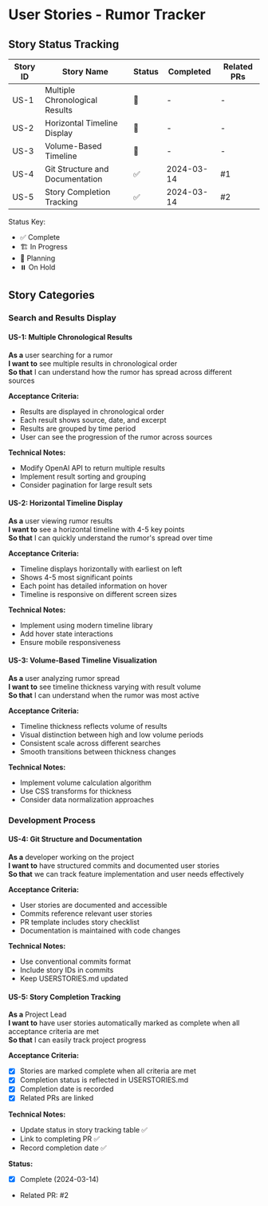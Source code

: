 # User Stories - Rumor Tracker

## Story Status Tracking

| Story ID | Story Name | Status | Completed | Related PRs |
|----------|------------|--------|-----------|-------------|
| US-1 | Multiple Chronological Results | 📝 | - | - |
| US-2 | Horizontal Timeline Display | 📝 | - | - |
| US-3 | Volume-Based Timeline | 📝 | - | - |
| US-4 | Git Structure and Documentation | ✅ | 2024-03-14 | #1 |
| US-5 | Story Completion Tracking | ✅ | 2024-03-14 | #2 |

Status Key:
- ✅ Complete
- 🏗️ In Progress  
- 📝 Planning
- ⏸️ On Hold

## Story Categories

### Search and Results Display
#### US-1: Multiple Chronological Results
**As a** user searching for a rumor  
**I want to** see multiple results in chronological order  
**So that** I can understand how the rumor has spread across different sources

**Acceptance Criteria:**
- Results are displayed in chronological order
- Each result shows source, date, and excerpt
- Results are grouped by time period
- User can see the progression of the rumor across sources

**Technical Notes:**
- Modify OpenAI API to return multiple results
- Implement result sorting and grouping
- Consider pagination for large result sets

#### US-2: Horizontal Timeline Display
**As a** user viewing rumor results  
**I want to** see a horizontal timeline with 4-5 key points  
**So that** I can quickly understand the rumor's spread over time

**Acceptance Criteria:**
- Timeline displays horizontally with earliest on left
- Shows 4-5 most significant points
- Each point has detailed information on hover
- Timeline is responsive on different screen sizes

**Technical Notes:**
- Implement using modern timeline library
- Add hover state interactions
- Ensure mobile responsiveness

#### US-3: Volume-Based Timeline Visualization
**As a** user analyzing rumor spread  
**I want to** see timeline thickness varying with result volume  
**So that** I can understand when the rumor was most active

**Acceptance Criteria:**
- Timeline thickness reflects volume of results
- Visual distinction between high and low volume periods
- Consistent scale across different searches
- Smooth transitions between thickness changes

**Technical Notes:**
- Implement volume calculation algorithm
- Use CSS transforms for thickness
- Consider data normalization approaches

### Development Process
#### US-4: Git Structure and Documentation
**As a** developer working on the project  
**I want to** have structured commits and documented user stories  
**So that** we can track feature implementation and user needs effectively

**Acceptance Criteria:**
- User stories are documented and accessible
- Commits reference relevant user stories
- PR template includes story checklist
- Documentation is maintained with code changes

**Technical Notes:**
- Use conventional commits format
- Include story IDs in commits
- Keep USERSTORIES.md updated

#### US-5: Story Completion Tracking
**As a** Project Lead  
**I want to** have user stories automatically marked as complete when all acceptance criteria are met  
**So that** I can easily track project progress

**Acceptance Criteria:**
- [x] Stories are marked complete when all criteria are met
- [x] Completion status is reflected in USERSTORIES.md
- [x] Completion date is recorded
- [x] Related PRs are linked

**Technical Notes:**
- Update status in story tracking table ✅
- Link to completing PR ✅
- Record completion date ✅

**Status:**
- [x] Complete (2024-03-14)
- Related PR: #2 
